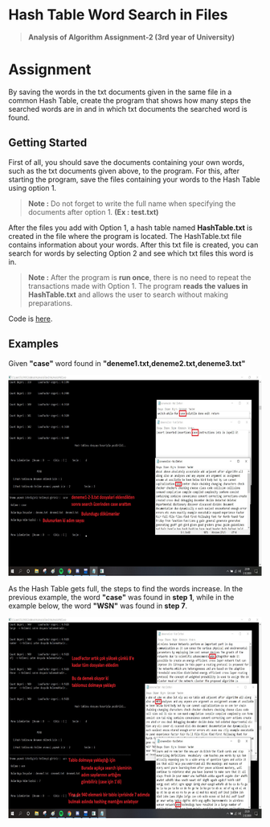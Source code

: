 # Hash Table Word Search in Files
> **Analysis of Algorithm Assignment-2 (3rd year of University)**


# Assignment

By saving the words in the txt documents given in the same file in a common Hash Table, create the program that shows how many steps the searched words are in and in which txt documents the searched word is found.

## Getting Started

First of all, you should save the documents containing your own words, such as the txt documents given above, to the program. For this, after starting the program, save the files containing your words to the Hash Table using option 1.

> **Note :** Do not forget to write the full name when specifying the documents after option 1. **(Ex : test.txt)**

After the files you add with Option 1, a hash table named **HashTable.txt** is created in the file where the program is located. The HashTable.txt file contains information about your words. After this txt file is created, you can search for words by selecting Option 2 and see which txt files this word is in.

> **Note :** After the program is **run once**, there is no need to repeat the transactions made with Option 1. The program **reads the values in HashTable.txt** and allows the user to search without making preparations.

Code is [here](https://github.com/uguraltindal/Hash-Table-Word-Search-in-Files/blob/main/17011043.c).

## Examples

Given **"case"** word found in **"deneme1.txt,deneme2.txt,deneme3.txt"**

<img src="images/ss1.jpg" width ="700" height = "400">


As the Hash Table gets full, the steps to find the words increase. In the previous example, the word **"case"** was found in **step 1**, while in the example below, the word **"WSN"** was found in **step 7**.

<img src="images/ss3.jpg" width ="700" height = "400">
